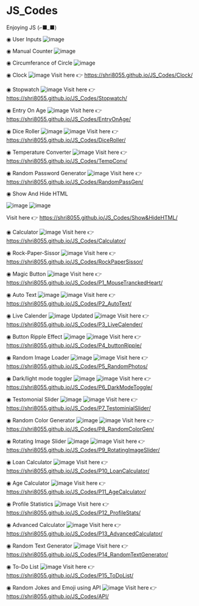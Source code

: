 # JS_Codes
Enjoying JS (⌐■_■)

◉ User Inputs
![image](https://github.com/user-attachments/assets/fc58e1e5-f35f-4411-9d2b-608b7fbfe7d0)

◉ Manual Counter
![image](https://github.com/user-attachments/assets/d721f0f9-3a16-46cb-8c77-afdeadd261a4)

◉ Circumferance of Circle
![image](https://github.com/user-attachments/assets/b0b173f0-97a7-45c9-9749-6570d4e6ea2b)

◉ Clock
![image](https://github.com/user-attachments/assets/53e57bbf-0842-47c3-ae37-387b017c9f1d)
Visit here 👉 https://shri8055.github.io/JS_Codes/Clock/

◉ Stopwatch
![image](https://github.com/user-attachments/assets/76165ba0-acf2-446b-b5a5-940d7ff24465)
Visit here 👉 https://shri8055.github.io/JS_Codes/Stopwatch/

◉ Entry On Age
![image](https://github.com/user-attachments/assets/16a38440-15ba-4aff-acbf-c54b9b85ffab)
Visit here 👉 https://shri8055.github.io/JS_Codes/EntryOnAge/

◉ Dice Roller
![image](https://github.com/user-attachments/assets/7f5876c7-8368-4b4c-9b59-f604a687a938)
![image](https://github.com/user-attachments/assets/a8d2a30e-e154-42df-99b9-c2a194887d15)
Visit here 👉 https://shri8055.github.io/JS_Codes/DiceRoller/

◉ Temperature Converter
![image](https://github.com/user-attachments/assets/98fc9ec9-948e-45bf-9326-b7070f472e06)
Visit here 👉 https://shri8055.github.io/JS_Codes/TempConv/

◉ Random Password Generator
![image](https://github.com/user-attachments/assets/3ebb1ecf-8366-4f11-b112-097ab5ef4b62)
Visit here 👉 https://shri8055.github.io/JS_Codes/RandomPassGen/

◉ Show And Hide HTML

![image](https://github.com/user-attachments/assets/6c09ad2d-fb4d-4feb-9aeb-43b3bf0843cd)
![image](https://github.com/user-attachments/assets/70dd4bb3-63c1-4f23-986d-3125ee8d163c)

Visit here 👉 https://shri8055.github.io/JS_Codes/Show&HideHTML/

◉ Calculator
![image](https://github.com/user-attachments/assets/6177c6db-5b33-40e6-b344-600f9d18ac2a)
Visit here 👉 https://shri8055.github.io/JS_Codes/Calculator/

◉ Rock-Paper-Sissor
![image](https://github.com/user-attachments/assets/852e9fcb-0e0e-495a-9b74-0ed0062a37c4)
Visit here 👉 https://shri8055.github.io/JS_Codes/RockPaperSissor/

◉ Magic Button
![image](https://github.com/user-attachments/assets/7c285320-5bad-4e94-aa58-2c85ba0cce3e)
Visit here 👉 https://shri8055.github.io/JS_Codes/P1_MouseTranckedHeart/

◉ Auto Text
![image](https://github.com/user-attachments/assets/9588e48e-7a33-449d-b23e-a4c832d39750)
![image](https://github.com/user-attachments/assets/c1b5ea45-5acb-45da-bb9c-090a571d9b9d)
Visit here 👉 https://shri8055.github.io/JS_Codes/P2_AutoText/

◉ Live Calender
![image](https://github.com/user-attachments/assets/0c56a95d-64d8-433d-8db6-30b086628a17)
Updated
![image](https://github.com/user-attachments/assets/9f3c67b8-7d01-470e-9bf9-b999cc3be322)
Visit here 👉 https://shri8055.github.io/JS_Codes/P3_LiveCalender/

◉ Button Ripple Effect
![image](https://github.com/user-attachments/assets/7d105726-5fd3-41bb-9bfa-1a77e4a94bc6)
![image](https://github.com/user-attachments/assets/1d9255e0-6268-4f03-b094-0148b7ffe17b)
Visit here 👉 https://shri8055.github.io/JS_Codes/P4_buttonRipple/

◉ Random Image Loader
![image](https://github.com/user-attachments/assets/0574248c-6e78-416e-ae11-0ddc4c476a68)
![image](https://github.com/user-attachments/assets/70018ae9-413b-41a9-a95e-9bb82730cd38)
Visit here 👉 https://shri8055.github.io/JS_Codes/P5_RandomPhotos/

◉ Dark/light mode toggler
![image](https://github.com/user-attachments/assets/302d4bb9-ffd8-4a0d-9a3a-9c51834170ba)
![image](https://github.com/user-attachments/assets/385802bd-be07-4228-9db9-fe9dd2d5aac9)
Visit here 👉 https://shri8055.github.io/JS_Codes/P6_DarkModeToggle/

◉ Testomonial Slider
![image](https://github.com/user-attachments/assets/c5c05fbd-0a51-4d84-8ec3-acc998a9117c)
![image](https://github.com/user-attachments/assets/d13a6444-21a7-4bf9-bb64-64b25ced3e7b)
Visit here 👉 https://shri8055.github.io/JS_Codes/P7_TestominialSlider/

◉ Random Color Generator
![image](https://github.com/user-attachments/assets/7aaaffd5-5131-4d51-8841-7743c3d3d852)
![image](https://github.com/user-attachments/assets/61fc0cf0-cf30-4496-8f2e-22562e3ae174)
Visit here 👉 https://shri8055.github.io/JS_Codes/P8_RandomColorGen/

◉ Rotating Image Slider
![image](https://github.com/user-attachments/assets/ae8ac079-5f96-44dd-93ba-b2e8064545bd)
![image](https://github.com/user-attachments/assets/b71493b0-3e23-4083-bcca-a6058ba071aa)
Visit here 👉 https://shri8055.github.io/JS_Codes/P9_RotatingImageSlider/

◉ Loan Calculator
![image](https://github.com/user-attachments/assets/e12f7e2f-270e-4bf5-bf23-379690cf2cfe)
Visit here 👉 https://shri8055.github.io/JS_Codes/P10_LoanCalculator/

◉ Age Calculator
![image](https://github.com/user-attachments/assets/8064991a-dcee-4a98-8155-babe54999ebc)
Visit here 👉 https://shri8055.github.io/JS_Codes/P11_AgeCalculator/

◉ Profile Statistics
![image](https://github.com/user-attachments/assets/a7ee5429-1230-4ee4-8023-299dc5bce380)
Visit here 👉 https://shri8055.github.io/JS_Codes/P12_ProfileStats/

◉ Advanced Calculator
![image](https://github.com/user-attachments/assets/236ed0e2-679b-439d-955f-817c2b3bc92b)
Visit here 👉 https://shri8055.github.io/JS_Codes/P13_AdvancedCalculator/

◉ Random Text Generator
![image](https://github.com/user-attachments/assets/0ab34259-248b-45b5-8dc3-7a635df3474a)
Visit here 👉 https://shri8055.github.io/JS_Codes/P14_RandomTextGenerator/

◉ To-Do List
![image](https://github.com/user-attachments/assets/25aa79c4-bf57-4eb9-8a23-9c098f5553d8)
Visit here 👉 https://shri8055.github.io/JS_Codes/P15_ToDoList/

◉ Random Jokes and Emoji using API
![image](https://github.com/user-attachments/assets/fddf5a44-3905-48ea-b526-055e6789f95d)
Visit here 👉 https://shri8055.github.io/JS_Codes/API/

